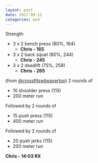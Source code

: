 ```yaml
---
layout: post
date: 2017-09-12
categories: wod
---
```


Strength
- 3 x 2 bench press (80%, 164)
  - **Chris - <span>165</span>**
- 3 x 2 back squat (80%, 244)
  - **Chris - <span>245</span>**
- 3 x 2 deadlift (75%, 259)
  - **Chris - <span>265</span>**

(from [@crossfitswbeaverton](http://www.crossfitswbeaverton.com)) 2 rounds of
- 10 shoulder press (115)
- 200 meter run

Followed by 2 rounds of
- 15 push press (115)
- 400 meter run

Followed by 2 rounds of
- 20 push jerks (115)
- 200 meter run

**Chris - <span>14:03 RX</span>**
